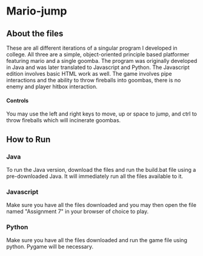 # Mario-jump
## About the files
These are all different iterations of a singular program I developed in college. All three are a simple, object-oriented principle based platformer featuring mario and a single goomba. The program was originally developed in Java and was later translated to Javascript and Python. The Javascript edition involves basic HTML work as well. The game involves pipe interactions and the ability to throw fireballs into goombas, there is no enemy and player hitbox interaction. 
#### Controls
You may use the left and right keys to move, up or space to jump, and ctrl to throw fireballs which will incinerate goombas. 
## How to Run
### Java
To run the Java version, download the files and run the build.bat file using a pre-downloaded Java. It will immediately run all the files available to it.
### Javascript
Make sure you have all the files downloaded and you may then open the file named "Assignment 7" in your browser of choice to play.
### Python
Make sure you have all the files downloaded and run the game file using python. Pygame will be necessary.
